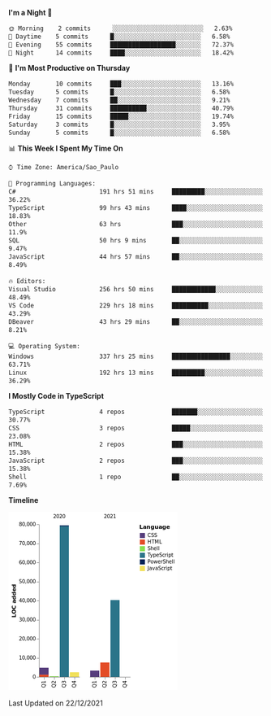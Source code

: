 <!--START_SECTION:waka-->
**I'm a Night 🦉** 

```text
🌞 Morning    2 commits      ░░░░░░░░░░░░░░░░░░░░░░░░░   2.63% 
🌆 Daytime    5 commits      █░░░░░░░░░░░░░░░░░░░░░░░░   6.58% 
🌃 Evening    55 commits     ██████████████████░░░░░░░   72.37% 
🌙 Night      14 commits     ████░░░░░░░░░░░░░░░░░░░░░   18.42%

```
📅 **I'm Most Productive on Thursday** 

```text
Monday       10 commits     ███░░░░░░░░░░░░░░░░░░░░░░   13.16% 
Tuesday      5 commits      █░░░░░░░░░░░░░░░░░░░░░░░░   6.58% 
Wednesday    7 commits      ██░░░░░░░░░░░░░░░░░░░░░░░   9.21% 
Thursday     31 commits     ██████████░░░░░░░░░░░░░░░   40.79% 
Friday       15 commits     █████░░░░░░░░░░░░░░░░░░░░   19.74% 
Saturday     3 commits      █░░░░░░░░░░░░░░░░░░░░░░░░   3.95% 
Sunday       5 commits      █░░░░░░░░░░░░░░░░░░░░░░░░   6.58%

```


📊 **This Week I Spent My Time On** 

```text
⌚︎ Time Zone: America/Sao_Paulo

💬 Programming Languages: 
C#                       191 hrs 51 mins     █████████░░░░░░░░░░░░░░░░   36.22% 
TypeScript               99 hrs 43 mins      ████░░░░░░░░░░░░░░░░░░░░░   18.83% 
Other                    63 hrs              ███░░░░░░░░░░░░░░░░░░░░░░   11.9% 
SQL                      50 hrs 9 mins       ██░░░░░░░░░░░░░░░░░░░░░░░   9.47% 
JavaScript               44 hrs 57 mins      ██░░░░░░░░░░░░░░░░░░░░░░░   8.49%

🔥 Editors: 
Visual Studio            256 hrs 50 mins     ████████████░░░░░░░░░░░░░   48.49% 
VS Code                  229 hrs 18 mins     ██████████░░░░░░░░░░░░░░░   43.29% 
DBeaver                  43 hrs 29 mins      ██░░░░░░░░░░░░░░░░░░░░░░░   8.21%

💻 Operating System: 
Windows                  337 hrs 25 mins     ████████████████░░░░░░░░░   63.71% 
Linux                    192 hrs 13 mins     █████████░░░░░░░░░░░░░░░░   36.29%

```

**I Mostly Code in TypeScript** 

```text
TypeScript               4 repos             ███████░░░░░░░░░░░░░░░░░░   30.77% 
CSS                      3 repos             █████░░░░░░░░░░░░░░░░░░░░   23.08% 
HTML                     2 repos             ███░░░░░░░░░░░░░░░░░░░░░░   15.38% 
JavaScript               2 repos             ███░░░░░░░░░░░░░░░░░░░░░░   15.38% 
Shell                    1 repo              ██░░░░░░░░░░░░░░░░░░░░░░░   7.69%

```


**Timeline**

![Chart not found](https://raw.githubusercontent.com/jonhoffmam/jonhoffmam/master/charts/bar_graph.png) 


 Last Updated on 22/12/2021
<!--END_SECTION:waka-->
